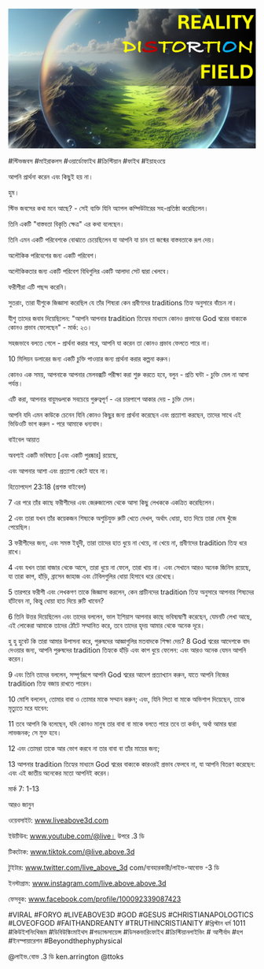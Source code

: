 ![Video cover image](../cover.jpg "cover photo")

#স্টিভজবস #মাইরাকলস #ওয়ার্ডোফাইথ #ক্রিস্টিয়ান #ফাইথ #ইয়াহওয়ে

আপনি প্রার্থনা করেন এবং কিছুই হয় না।

হুম।

স্টিভ জবসের কথা মনে আছে? - সেই ব্যক্তি যিনি অ্যাপল কম্পিউটারের সহ-প্রতিষ্ঠা করেছিলেন।

তিনি একটি "বাস্তবতা বিকৃতি ক্ষেত্র" এর কথা বলেছেন।

তিনি এমন একটি পরিবেশকে বোঝাতে চেয়েছিলেন যা আপনি যা চান তা জন্মের বাস্তবতাকে রূপ দেয়।

অলৌকিক পরিবেশের জন্য একটি পরিবেশ।

অলৌকিকতার জন্য একটি পরিবেশ বিধিগুলির একটি আলাদা সেট দ্বারা খেলবে।

ফরীশীরা এটি পছন্দ করেনি।

সুতরাং, তারা যীশুকে জিজ্ঞাসা করেছিল যে তাঁর শিষ্যরা কেন প্রবীণদের traditions তিহ্য অনুসারে বাঁচেন না।

যীশু তাদের জবাব দিয়েছিলেন: "আপনি আপনার tradition তিহ্যের মাধ্যমে কোনও প্রভাবের God শ্বরের বাক্যকে কোনও প্রভাব ফেলেছেন" - মার্ক: ২৩।

সহজভাবে বলতে গেলে - প্রার্থনা করার পরে, আপনি যা করেন তা কোনও প্রভাব ফেলতে পারে না।

10 মিলিয়ন ডলারের জন্য একটি চুক্তি পাওয়ার জন্য প্রার্থনা করার কল্পনা করুন।

কোনও এক সময়, আপনাকে আপনার মেলবক্সটি পরীক্ষা করা শুরু করতে হবে, বলুন - প্রতি ঘন্টা - চুক্তি মেল না আসা পর্যন্ত।

এটি করা, আপনার বায়ুমণ্ডলকে সবচেয়ে গুরুত্বপূর্ণ - এর চারপাশে আকার দেয় - চুক্তি মেল।

আপনি যদি এমন কাউকে চেনেন যিনি কোনও কিছুর জন্য প্রার্থনা করেছেন এবং প্রত্যাশা করছেন, তাদের সাথে এই ভিডিওটি ভাগ করুন - পরে আমাকে ধন্যবাদ।

বাইবেল আয়াত

অবশ্যই একটি ভবিষ্যত [এবং একটি পুরষ্কার] রয়েছে,

এবং আপনার আশা এবং প্রত্যাশা কেটে যাবে না।

হিতোপদেশ 23:18 (প্রশস্ত বাইবেল)

7 এর পরে তাঁর কাছে ফরীশীদের এবং জেরুজালেম থেকে আসা কিছু লেখককে একত্রিত করেছিলেন।

2 এবং তারা যখন তাঁর কয়েকজন শিষ্যকে অশুচিযুক্ত রুটি খেতে দেখল, অর্থাৎ ধোয়া, হাত দিয়ে তারা দোষ খুঁজে পেয়েছিল।

3 ফরীশীদের জন্য, এবং সমস্ত ইহুদী, তারা তাদের হাত ধুয়ে না খেয়ে, না খেয়ে না, প্রবীণদের tradition তিহ্য ধরে রাখে।

4 এবং যখন তারা বাজার থেকে আসে, তারা ধুয়ে না ফেলে, তারা খায় না। এবং সেখানে আরও অনেক জিনিস রয়েছে, যা তারা কাপ, হাঁড়ি, ব্রাসেন জাহাজ এবং টেবিলগুলির ধোয়া হিসাবে ধরে রেখেছে।

5 তারপরে ফরীশী এবং লেখকগণ তাকে জিজ্ঞাসা করলেন, কেন প্রাচীনদের tradition তিহ্য অনুসারে আপনার শিষ্যদের হাঁটবেন না, কিন্তু ধোয়া হাত দিয়ে রুটি খাবেন?

6 তিনি উত্তর দিয়েছিলেন এবং তাদের বললেন, ভাল ইশিয়াস আপনার কাছে ভবিষ্যদ্বাণী করেছেন, যেমনটি লেখা আছে, এই লোকেরা আমাকে তাদের ঠোঁটে সম্মানিত করে, তবে তাদের হৃদয় আমার থেকে অনেক দূরে।

হু হু হুবেট কি তারা আমার উপাসনা করে, পুরুষদের আজ্ঞাগুলির মতবাদকে শিক্ষা দেয়?  8 God শ্বরের আদেশকে বাদ দেওয়ার জন্য, আপনি পুরুষদের tradition তিহ্যকে হাঁড়ি এবং কাপ ধুয়ে ফেলেন: এবং আরও অনেক যেমন আপনি করেন।

9 এবং তিনি তাদের বললেন, সম্পূর্ণরূপে আপনি God শ্বরের আদেশ প্রত্যাখ্যান করুন, যাতে আপনি নিজের tradition তিহ্য বজায় রাখতে পারেন।

10 মোশি বললেন, তোমার বাবা ও তোমার মাকে সম্মান করুন; এবং, যিনি পিতা বা মাকে অভিশাপ দিয়েছেন, তাকে মৃত্যুতে মরে যাবেন:

11 তবে আপনি কি বলেছেন, যদি কোনও মানুষ তার বাবা বা মাকে বলতে পারে তবে তা কর্বান, অর্থা আমার দ্বারা লাভজনক; সে মুক্ত হবে।

12 এবং তোমরা তাকে আর ভোগ করবে না তার বাবা বা তাঁর মায়ের জন্য;

13 আপনার tradition তিহ্যের মাধ্যমে God শ্বরের বাক্যকে কারওরই প্রভাব ফেলবে না, যা আপনি বিতরণ করেছেন: এবং এই জাতীয় অনেকের মতো আপনিই করেন।

মার্ক 7: 1-13

আরও জানুন

ওয়েবসাইট: www.liveabove3d.com

ইউটিউব: www.youtube.com/@live। উপরে .3 ডি

টিকটোক: www.tiktok.com/@live.above.3d

টুইটার: www.twitter.com/live_above_3d com/ব্যবহারকারী/লাইভ-আবোভ -3 ডি

ইনস্টাগ্রাম: www.instagram.com/live.above.above.3d

ফেসবুক: www.facebook.com/profile/100092339087423





  #VIRAL #FORYO #LIVEABOVE3D #GOD #GESUS #CHRISTIANAPOLOGTICS #LOVEOFGOD #FAITHANDREANTY #TRUTHINCRISTIANITY #খ্রিস্টান ধর্ম 1011 #কিউইশনিংথিজম #ডিবিউঙ্কিংমাইথস #গড্যান্ডসায়েন্স #ডিসকভারিংফাইথ #ক্রিস্টিয়ানলাইভিং # আশীর্বাদ #হপ #ইনস্পায়ারেশন #Beyondthephyphysical

@লাইভ.বোভ .3 ডি ken.arrington @ttoks